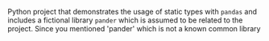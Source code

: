 Python project that demonstrates the usage of static types with `pandas` and includes a fictional library `pander` which is assumed to be related to the project. Since you mentioned 'pander' which is not a known common library